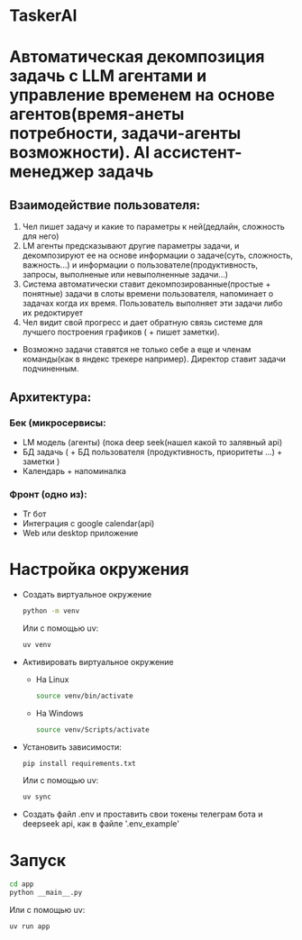# TaskerAI
# Автоматическая декомпозиция задачь с LLM агентами и управление временем на основе агентов(время-анеты потребности, задачи-агенты возможности). AI ассистент-менеджер задачь
## Взаимодействие пользователя:
1. Чел пишет задачу и какие то параметры к ней(дедлайн, сложность для него) 
2. LM агенты предсказывают другие параметры задачи, и декомпозируют ее на основе информации о задаче(суть, сложность, важность...)  и информации о пользователе(продуктивность, запросы, выполненые или невыполненные задачи...)  
3. Система автоматически ставит декомпозированные(простые + понятные) задачи в слоты времени пользователя, напоминает о задачах когда их время. Пользователь выполняет эти задачи либо их редоктирует
4. Чел видит свой прогресс и дает обратную связь системе для лучшего построения графиков ( + пишет заметки).

- Возможно задачи ставятся не только себе а еще и членам команды(как в яндекс трекере например). Директор ставит задачи подчиненным.

## Архитектура:
### Бек (микросервисы:
-  LM модель (агенты) (пока deep seek(нашел какой то залявный api)
-  БД задачь ( + БД пользователя (продуктивность, приоритеты ...) + заметки )
-  Календарь + напоминалка
### Фронт (одно из):
- Тг бот
- Интеграция с google calendar(api)
- Web или desktop приложение

# Настройка окружения

- Создать виртуальное окружение
  ```bash
  python -m venv
  ```
  Или с помощью uv:
  ```bash
  uv venv
  ```
- Активировать виртуальное окружение
  + На Linux
    ```bash
    source venv/bin/activate
    ```
  + На Windows
    ```bash
    source venv/Scripts/activate
    ```
- Установить зависимости:
  ```bash
  pip install requirements.txt
  ```
  Или с помощью uv:
  ```bash
  uv sync
  ```
  
- Создать файл .env и проставить свои токены телеграм бота и deepseek api, как в файле '.env_example'

# Запуск

  ```bash
  cd app
  python __main__.py
  ```
  Или с помощью uv:
  ```bash
  uv run app
  ```
